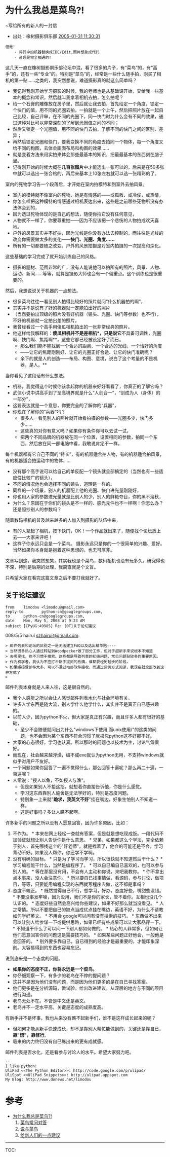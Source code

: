 # 为什么我总是菜鸟?! #
~写给所有的新人的一封信
  * 出处：橡树摄影俱乐部 [2005-01-31 11:30:31 ](.md)
```
但是!
    - 将其中的机器替换成IDE/Edit,照片想象成代码
    - 道理是完全相通的!
```

这几天一直在橡树摄影俱乐部论坛中混，看了很多的片子，有“菜鸟”的，有“高手”的，还有一些“专业”的。特别是“菜鸟”的，经常是一些什么随手拍，刚买了相机的第一贴……之类的，我突然想说，难道摄影真的就这么简单吗？

  * 我记得我刚开始学习摄影的时候，我的老师也是从基础课开始，交给我一些基本的概念和常识，然后就叫我拿着相机去拍，怎么拍呢？
  * 给一个石膏的雕像放在房子里，然后就让我去拍，首先给定一个角度，锁定一个快门的值，用不同的光圈去拍，一拍就是一个上午，然后把照片放在一起自己比较，自己评审，在不同的光圈下，同一快门时为什么会有不同的效果，通过这种对比可以非常深刻的了解到光圈值之间的不同；
  * 然后又锁定一个光圈值，用不同的快门去拍，了解不同的快门之间的区别、差异；
  * 再然后锁定光圈和快门，要我变换不同的角度去拍同一个物体，每一个角度又给不同的构图，去体会画面布局和构图的效果……
  * 就是变着方法来用实拍来体会那些最基本的知识，把最最基本的东西刻在脑子里。
  * 记得刚开始的时候大概在**几百张图片**中才能选出一张可以的，后来是在50多张中就可以选出一张合格的，再后来基本上10张左右就可以选一张精彩的了。

室内的死物学习告一个段落后，才开始在室内拍模特和到室外去拍风景。
  * 室内的模特就不像室内的死物，她是有情感的——或孤敖、或冷俊，或热情，
  * 你怎么样把这种模特的情感通过相机表达出来，这些是之前哪些死物所没有办法体会到的，
  * 因为透过死物体现的是自己的想法，随便你拍它没有任何意见，
  * 人物就不一样了，你要尊重她——因为不应该把一个悲伤的人物拍成欢天喜地。
  * 户外的风景其实并不好拍，因为光线是你没有办法去控制的，而往往是光线的改变你需要做太多的变化——**快门、光圈、角度……**
  * 所有的一切都要随之改变。户外的风景拍摄是对室内拍摄的一次提高和深化。

这些基础的学习完成了就开始训练自己的风格。
  * 摄影的题材、范围非常的广，没有人能说他可以拍所有的照片，风景、人物、运动、新闻……等等，就算是摄影大师也会有一个偏重点。这个训练也是很重要的。


然后，我想说说关于机器的一点想法。
  * 很多菜鸟往往一看见别人拍得比较好的照片就问“什么机器拍的啊”，
  * 其实并不是说有了好的机器就一定能拍出好的照片
  * （当然要拍出顶级的照片没有好机器（镜头、光圈、快门等参数）也不行），不好的机器就一定拍出差的照片。
  * 我曾经看过一个高手用傻瓜相机拍出的一张非常经典的照片。
  * 他这样给我解释的：**傻瓜相机并不是差相机\*，只是说它**不具备可调性，光圈啊、快门啊、焦距啊**，这些它都已经被设定好了而已。
    * 那么我们能不能找到一个合适的距离、一个合适的光线、一个恰好的角度
    * ——让它的焦距刚刚好、让它的光圈正好合适、让它的快门准确呢？
    * 余下的就是人的创造——布局、构图、意境，说白了这个考量的不是机器，是人。**

当你看见了这段话有什么想法。
  * 机器，我觉得这个时候你该拿起你的机器来好好看看了，你真正的了解它吗？
  * 武侠小说中讲高手到了至高境界就是什么“人剑合一”，“剑成为人（身体）的一部分”，
  * 这要表达就是一个意思，你要完全的了解你的“兵器”，
  * 你现在了解你的“兵器”吗？
    * 很多人一看见别人的照片就开始看拍摄的参数——光圈多少，快门多少……
    * 这些真的对你有意义吗？如果你有条件你可以去试一试，
    * 把两个不同品牌的机器放在同一个位置，设置相同的参数，拍同一个东西，然后放在同一部电脑中看，我敢说肯定不一样。

每个机器都有它自己不同的“特长”，有的机器适合拍人物，有的机器适合拍风景，有的机器适合拍运动中的物体……
  * 没有那个高手说可以给自己的单反配一个镜头就全部搞定的（当然也有一些适应性比较广的镜头），
  * 不同的情况他也会选择不同的镜头，道理是一样的。
  * 同样的一个场景，别人的机器配上他的光圈、快门进光量刚刚好，
  * 你也用人家的参数进光量就是比别人的少，别人的鲜艳夺目，你的黑不溜秋，
  * 为什么？原因在于你们的镜头是不一样的、感光元件也不一样啊！你怎么办？还是照抄别人的参数吗？

随着数码相机的普及越来越多的人加入到摄影的队伍中来，
  * 有的人拿起了相机，按下快门，OK！一个作品就出来了，随便找个论坛放上去——大家来评吧！
  * 这样子你永远只会是一个菜鸟。
摄影永远只是你的一个很简单的兴趣、爱好。当然如果你本身就是抱着这种思想的，也无可厚非。


文章写到这，我突然想笑，其实我也是个菜鸟，数码相机也没有玩多久，研究得也不深，特别是后期的处理，我简直就是个文盲。

只希望大家在看完这篇文章之后不要打我就好了。

## 关于论坛建议 ##
```
from    limodou <limodou@gmail.com>
reply-to        python-cn@googlegroups.com,
to      python-cn@googlegroups.com,
date    Mon, May 5, 2008 at 9:23 AM
subject [CPyUG:49985] Re: [OT]关于论坛建议
```


008/5/5 hairui <szhairui@gmail.com>:
```
> 邮件列表和论坛的区别之一是无法建立FAQ以及选出精华贴----
> 当然很多热心人通过转贴到Woodpecker做了部分工作，但对于超新手来说根本不知道
> 去哪里找，也不习惯于搜索。这些都是导致列表的初级问题、常见问题贴较多的重要原因。
> 作为初学者，我认为不应打击新手提问的热情，谁都要经历起步的阶段。
> 如果嫌接受邮件太多，可以不通过电邮软件接收，而通过网页方式阅读，我现在就全部改到这种方式了
>
```

邮件列表本身就是人来人往，这是很自然的。
  * 我个人感觉之所以会让人感觉邮件列表水化与社会环境有关。
  * 许多人学东西是随大流，别人学什么他学什么，其实并不是真正自已感兴趣的。
  * 以前人少，因为python不火，但大家是真正有兴趣，而且许多人都有很好的基础，
    * 至少不会随便就问出为什么"windows下使用\,而unix使用/"的这类的问题，也不会因为某个东西不符合习惯了就报怨python这不好那不好。
  * 大家的心态很好，学习也认真。所以那时的问题也以技术为主，讨论气氛很好。
  * 而现在，社会越来越浮燥，编不成exe就认为python无用，不支持windows就似乎对用户不友好。
  * 一个问题如果你回答了一遍不觉得什么，那么回答十遍呢？那么再二十遍，一百遍呢？
  * 人常说："授人以鱼，不如授人与渔"。
    * 但是如果别人不接这招，就想着你直接告诉他，你是什么感觉。
    * 学习这东西靠别人施舍是无法学好的，特别是态度问题。
    * 特别象一上来就"**跪求，我英文不好**"挂在嘴边，好象生怕别人不知道一样。
    * 这是好事吗？多让人瞧不起啊。


许多新手的问题之所以没有人愿意回答，因为许多原因，比如：
  1. 不作为。
    * 本来在网上轻松一查就有答案，但是就是想吃现成饭。一段代码不加验证就想让别人告诉你是什么意思。
    * 兄弟，如果都这么个学法，完全依赖于别人，首先哪找这个的"好老师"，就是找着了，他会的可能还是不会，学习背动不好。如果没人帮你，你还学不学啊。
  1. 没有明确的目标。
    * 只是为了学习而学习，所以很快就不知道然后干什么？
    * 学习编程能干什么，当然是编程序了。
    * 可以自已编自已喜欢的，也可以参与别人的。
    * 等在那里没有用，不会有人主动和你说，来吧我教你。
    * 你不拿出点本事来，没人会注意你。
    * 所以要自已找事情做，看源码，参与讨论，做项目，等等，只要能用编程实现的东西就写程序去做，这不都是事吗？
  1. 态度不端正。
    * 既然觉得自已不行，想学习，好办，态度好些，嘴甜些没错。
    * 不要没事发牢噪，因为没用，我们不是你的家长，管不着你。互相也没几个认识的。
    * 态度好些自然会高兴给你些建议，如果不好那么就当没看见。
    * 人之常情。所以不要把自已的缺点当成优点挂在嘴边，英语不好，为什么不请教如何学好英文。
    * 不用会 google可以问有没有搜索的技巧。
    * 东西做不出来可以让别人给参谋一下或提供思路，如果已经有些成果可以让大家品评一下。
    * 不知道干什么了可以问一下别人都如何做的。
    * 热心的人非常多，但如何让他们愿意回答你的问题这是需要技巧的。
    * 如果某些问题正好他会，一般他是会回答的。
    * 别外要多靠自已，自已得到的经验才是最重要的，才能印象深刻。太容易得到的东西也容易忘记。

说到底来是一个态度的问题。
  * **如果你的态度不正，你将永远是一个菜鸟。**
  * 你仔细观察一下，有多少的老鸟在不停的提问题？
  * 这并不是因为他们没有问题，而是因为他们更多的是在自已寻找答案。
  * 他们更多是在分析源码，做试验，给出改进建议，从深层的地方与不同的项目进行沟通。
  * 老鸟无处不在。不管是中文还是英文。
  * 老鸟并不一定水平高，关键是态度的成熟度高。

有新手并不是坏事，我也从来没有瞧不起新手们，谁不是这样成长起来的呢？
  * 但如何才能从新手快速成长，却不是靠别人帮忙能做到的，关键还是靠自已，**靠"悟"，靠修行**。
  * 吸来的内力终归没有自已练出来的更有成就感。

邮件列表是否水化，还是看参与讨论人的水平。希望大家努力吧。
```
--
I like python!
UliPad <<The Python Editor>>: http://code.google.com/p/ulipad/
UliSpot <<UliPad Snippets>>: http://ulipad.appspot.com
My Blog: http://www.donews.net/limodou
```



# 参考 #
  * [为什么我总是菜鸟?!](WhyForeverFresher.md)
    1. [菜鸟常问对答](FaqForFreshbird.md)
    1. [说与菜鸟](ProposeForFreshPyer.md)
    1. [给新人们的一点建议](SuggestForFreshPyer.md)


---

TOC: 
